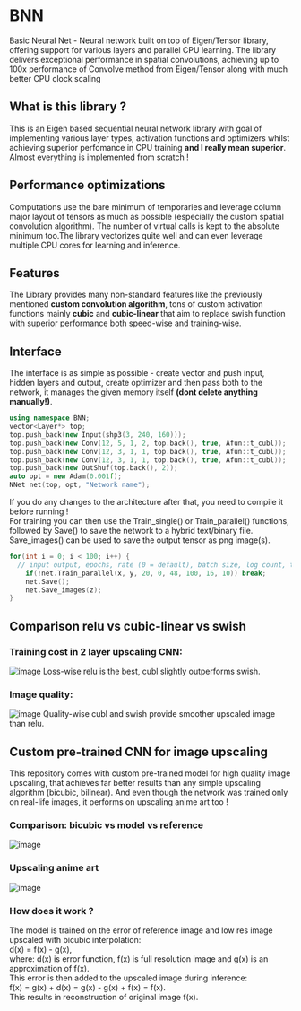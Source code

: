 # BNN
Basic Neural Net -  Neural network built on top of Eigen/Tensor library, offering support for various layers and parallel CPU learning. The library delivers exceptional performance in spatial convolutions, achieving up to 100x performance of Convolve method from Eigen/Tensor along with much better CPU clock scaling
## What is this library ?
This is an Eigen based sequential neural network library with goal of implementing various layer types, activation functions and optimizers whilst achieving superior perfomance in CPU training **and I really mean superior**. Almost everything is implemented from scratch !
## Performance optimizations
Computations use the bare minimum of temporaries and leverage column major layout of tensors as much as possible (especially the custom spatial convolution algorithm). The number of virtual calls is kept to the absolute minimum too.The library vectorizes quite well and can even leverage multiple CPU cores for learning and inference.
## Features
The Library provides many non-standard features like the previously mentioned **custom convolution algorithm**, tons of custom activation functions mainly **cubic** and **cubic-linear** that aim to replace swish function with superior performance both speed-wise and training-wise.
## Interface
The interface is as simple as possible - create vector<Layer> and push input, hidden layers and output, create optimizer and then pass both to the network, it manages the given memory itself **(dont delete anything manually!)**.
```cpp
using namespace BNN;
vector<Layer*> top;
top.push_back(new Input(shp3(3, 240, 160)));
top.push_back(new Conv(12, 5, 1, 2, top.back(), true, Afun::t_cubl));
top.push_back(new Conv(12, 3, 1, 1, top.back(), true, Afun::t_cubl));
top.push_back(new Conv(12, 3, 1, 1, top.back(), true, Afun::t_cubl));
top.push_back(new OutShuf(top.back(), 2));
auto opt = new Adam(0.001f);
NNet net(top, opt, "Network name");
```
If you do any changes to the architecture after that, you need to compile it before running !\
For training you can then use the Train_single() or Train_parallel() functions, followed by Save() to save the network to a hybrid text/binary file.
Save_images() can be used to save the output tensor as png image(s).
```cpp
for(int i = 0; i < 100; i++) {
  // input output, epochs, rate (0 = default), batch size, log count, threads, steps (each step shuffles dataset) 
	if(!net.Train_parallel(x, y, 20, 0, 48, 100, 16, 10)) break;
	net.Save();
	net.Save_images(z);
}
```

## Comparison relu vs cubic-linear vs swish
### Training cost in 2 layer upscaling CNN:
![image](https://github.com/Panjaksli/BNN/assets/82727531/41292bdb-1f6f-4afc-a447-e4f843288343)
Loss-wise relu is the best, cubl slightly outperforms swish.
### Image quality:
![image](https://github.com/Panjaksli/BNN/assets/82727531/e066678c-629e-4c8d-99d4-abff40ee6de3)
Quality-wise cubl and swish provide smoother upscaled image than relu.
## Custom pre-trained CNN for image upscaling
This repository comes with custom pre-trained model for high quality image upscaling, that achieves far better results than any simple upscaling algorithm (bicubic, bilinear). And even though the network was trained only on real-life images, it performs on upscaling anime art too !
### Comparison: bicubic vs model vs reference
![image](https://github.com/Panjaksli/BNN/assets/82727531/fb3a9592-5987-4eb9-bde0-dccecb1c459e)
### Upscaling anime art
![image](https://github.com/Panjaksli/BNN/assets/82727531/718568a6-111a-4436-870b-c206874185eb)
### How does it work ?
The model is trained on the error of reference image and low res image upscaled with bicubic interpolation:\
d(x) = f(x) - g(x),\
where: d(x) is error function, f(x) is full resolution image and g(x) is an approximation of f(x).\
This error is then added to the upscaled image during inference:\
f(x) = g(x) + d(x) = g(x) - g(x) + f(x) = f(x).\
This results in reconstruction of original image f(x).

